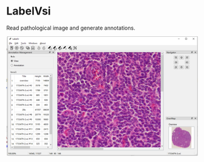 # LabelVsi

Read pathological image and generate annotations.
<div align=center>
<img src="./display.png" width="800" alt="Show UI" align=center />
</div>